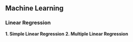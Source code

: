 ## Machine Learning

### Linear Regression

**1. Simple Linear Regression**
**2. Multiple Linear Regression**
